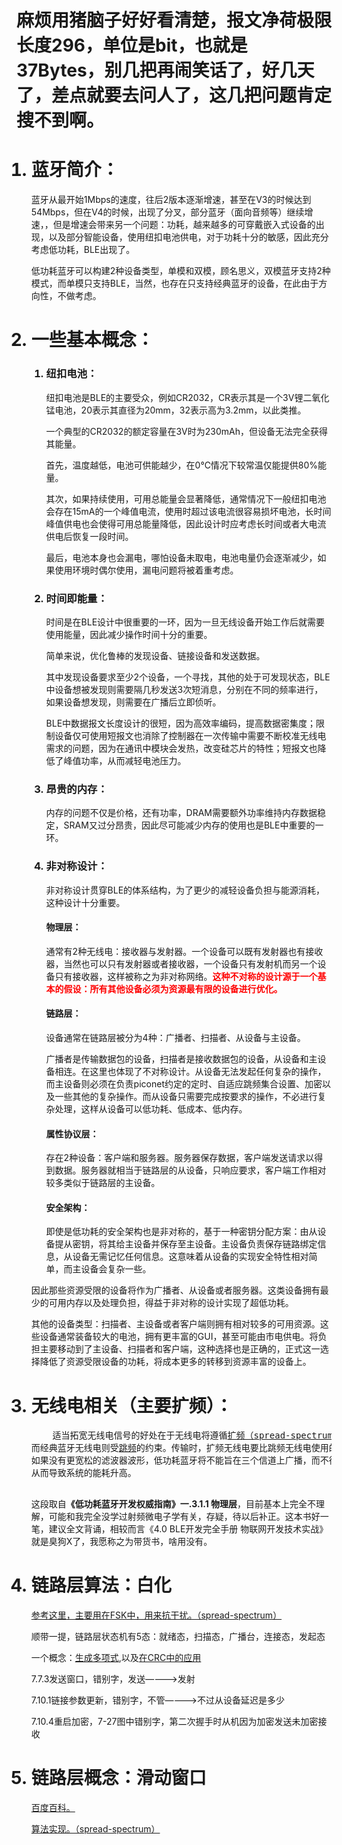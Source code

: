 <h1><b style:"color:red">麻烦用猪脑子好好看清楚，报文净荷极限长度296，单位是bit，也就是37Bytes，别几把再闹笑话了，好几天了，差点就要去问人了，这几把问题肯定搜不到啊。</b></h1>


<ol>
  <h1><li>
    蓝牙简介：</h1>
    <p>蓝牙从最开始1Mbps的速度，往后2版本逐渐增速，甚至在V3的时候达到54Mbps，但在V4的时候，出现了分叉，部分蓝牙（面向音频等）继续增速，，但是增速会带来另一个问题：功耗，越来越多的可穿戴嵌入式设备的出现，以及部分智能设备，使用纽扣电池供电，对于功耗十分的敏感，因此充分考虑低功耗，BLE出现了。</p>
    <p>低功耗蓝牙可以构建2种设备类型，单模和双模，顾名思义，双模蓝牙支持2种模式，而单模只支持BLE，当然，也存在只支持经典蓝牙的设备，在此由于方向性，不做考虑。</p>
  </li>
  
  <h1><li>
    一些基本概念：</h1>
    <ol>
      <h3><li>
        纽扣电池：</h3>
        <p>纽扣电池是BLE的主要受众，例如CR2032，CR表示其是一个3V锂二氧化锰电池，20表示其直径为20mm，32表示高为3.2mm，以此类推。</p>
        <p>一个典型的CR2032的额定容量在3V时为230mAh，但设备无法完全获得其能量。</p>
        <p>首先，温度越低，电池可供能越少，在0℃情况下较常温仅能提供80%能量。</p>
        <p>其次，如果持续使用，可用总能量会显著降低，通常情况下一般纽扣电池会存在15mA的一个峰值电流，使用时超过该电流很容易损坏电池，长时间峰值供电也会使得可用总能量降低，因此设计时应考虑长时间或者大电流供电后恢复一段时间。</p>
        <p>最后，电池本身也会漏电，哪怕设备未取电，电池电量仍会逐渐减少，如果使用环境时偶尔使用，漏电问题将被着重考虑。</p>
      </li>
      <h3><li>
        时间即能量：</h3>
        <p>时间是在BLE设计中很重要的一环，因为一旦无线设备开始工作后就需要使用能量，因此减少操作时间十分的重要。</p>
        <p>简单来说，优化鲁棒的发现设备、链接设备和发送数据。</p>
        <p>其中发现设备要求至少2个设备，一个寻找，其他的处于可发现状态，BLE中设备想被发现则需要隔几秒发送3次短消息，分别在不同的频率进行，如果设备想发现，则需要在广播后立即侦听。</p>
        <p>BLE中数据报文长度设计的很短，因为高效率编码，提高数据密集度；限制设备仅可使用短报文也消除了控制器在一次传输中需要不断校准无线电需求的问题，因为在通讯中模块会发热，改变硅芯片的特性；短报文也降低了峰值功率，从而减轻电池压力。</p>
      </li>
      <h3><li>
        昂贵的内存：</h3>
        <p>内存的问题不仅是价格，还有功率，DRAM需要额外功率维持内存数据稳定，SRAM又过分昂贵，因此尽可能减少内存的使用也是BLE中重要的一环。</p>
      </li>
      <h3><li>
        非对称设计：</h3>
        <p>非对称设计贯穿BLE的体系结构，为了更少的减轻设备负担与能源消耗，这种设计十分重要。</p>
        <h4>物理层：</h4>
        <p>通常有2种无线电：接收器与发射器。一个设备可以既有发射器也有接收器，当然也可以只有发射器或者接收器，一个设备只有发射机而另一个设备只有接收器，这样被称之为非对称网络。<b style="color:red;">这种不对称的设计源于一个基本的假设：所有其他设备必须为资源最有限的设备进行优化。</b></p>
        <h4>链路层：</h4>
        <p>设备通常在链路层被分为4种：广播者、扫描者、从设备与主设备。</p>
        <p>广播者是传输数据包的设备，扫描者是接收数据包的设备，从设备和主设备相连。在这里也体现了不对称设计。从设备无法发起任何复杂的操作，而主设备则必须在负责piconet约定的定时、自适应跳频集合设置、加密以及一些其他的复杂操作。而从设备只需要完成按要求的操作，不必进行复杂处理，这样从设备可以低功耗、低成本、低内存。</p>
        <h4>属性协议层：</h4>
        <p>存在2种设备：客户端和服务器。服务器保存数据，客户端发送请求以得到数据。服务器就相当于链路层的从设备，只响应要求，客户端工作相对较多类似于链路层的主设备。</p>
        <h4>安全架构：</h4>
        <p>即使是低功耗的安全架构也是非对称的，基于一种密钥分配方案：由从设备提从密钥，将其给主设备并保存至主设备。主设备负责保存链路绑定信息，从设备无需记忆任何信息。这意味着从设备的实现安全特性相对简单，而主设备会复杂一些。</p>
      </li>
    </ol>
    <p>因此那些资源受限的设备将作为广播者、从设备或者服务器。这类设备拥有最少的可用内存以及处理负担，得益于非对称的设计实现了超低功耗。</p>
    <p>其他的设备类型：扫描者、主设备或者客户端则拥有相对较多的可用资源。这些设备通常装备较大的电池，拥有更丰富的GUI，甚至可能由市电供电。将负担主要移动到了主设备、扫描者和客户端，这种选择也是正确的，正式这一选择降低了资源受限设备的功耗，将成本更多的转移到资源丰富的设备上。</p>
  <h1><li>
    无线电相关（主要扩频）：</h1>
    <pre>
    适当拓宽无线电信号的好处在于无线电将遵循<a href='https://zh.wikipedia.org/wiki/%E6%89%A9%E9%A2%91' target="_blank">扩频（spread-spectrum）</a>的约束，
而经典蓝牙无线电则受<a href='https://zh.wikipedia.org/wiki/%E8%B7%B3%E9%A2%91%E6%89%A9%E9%A2%91' target='_blank'>跳频</a>的约束。传输时，扩频无线电要比跳频无线电使用的频率更少。
如果没有更宽松的滤波器波形，低功耗蓝牙将不能旨在三个信道上广播，而不得不使用更多的信道，
从而导致系统的能耗升高。
    </pre>
    <p>这段取自<b>《低功耗蓝牙开发权威指南》一.3.1.1 物理层</b>，目前基本上完全不理解，可能和我完全没学过射频微电子学有关，存疑，待以后补正。这本书好一笔，建议全文背诵，相较而言《4.0 BLE开发完全手册  物联网开发技术实战》就是臭狗X了，我愿称之为带货书，啥用没有。</p>
  <h1><li>
    链路层算法：白化</h1>
    <a href='https://zhuanlan.zhihu.com/p/108182171' target="_blank">参考这里，主要用在FSK中，用来抗干扰。（spread-spectrum）</a>
    <p>顺带一提，链路层状态机有5态：就绪态，扫描态，广播台，连接态，发起态</p>
    <p>一个概念：<a href='https://baike.baidu.hk/item/%E7%94%9F%E6%88%90%E5%A4%9A%E9%A0%85%E5%BC%8F/22222428' target="_blank">生成多项式</a>,以及<a href='https://blog.csdn.net/ywb201314/article/details/52084281' target="_blank">在CRC中的应用</a></p>
    <p>7.7.3发送窗口，错别字，发送————>发射</p>
    <p>7.10.1链接参数更新，错别字，不管————>不过从设备延迟是多少</p>
    <p>7.10.4重启加密，7-27图中错别字，第二次握手时从机因为加密发送未加密接收</p>
  <h1><li>
    链路层概念：滑动窗口</h1>
    <p> <a href='https://baike.baidu.hk/item/%E6%BB%91%E5%8B%95%E7%AA%97%E5%8F%A3/8351795' target="_blank">百度百科。</a></p>
    <p> <a href='https://www.cnblogs.com/huansky/p/13488234.html' target="_blank">算法实现。（spread-spectrum）</a></p>
    <p></p>
    <p></p>
    <p></p>
    <p></p>
    <p></p>
    <p></p>
    <p></p>
    <p></p>
    <p></p>
    <p></p>
    <p></p>
    <p></p>
    <p></p>
    <p></p>
    <p></p>
    <p></p>
    <p></p>
    <p></p>
    <p></p>
    <p></p>
    <p></p>
    <p></p>
    <p></p>
    <p></p>
    <p></p>
    <p></p>
    <p></p>
    <p></p>
    <p></p>
    <p></p>
</ol>
